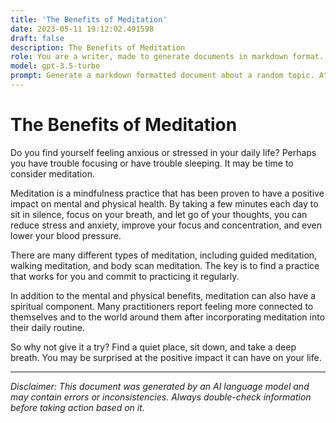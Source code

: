 ```yaml
---
title: 'The Benefits of Meditation'
date: 2023-05-11 19:12:02.491598
draft: false
description: The Benefits of Meditation
role: You are a writer, made to generate documents in markdown format. It is very important that all of the documents you generate are in valid markdown format.
model: gpt-3.5-turbo
prompt: Generate a markdown formatted document about a random topic. At the bottom, include a disclaimer explaining that the document was generated by you. The first line of the document should be the title. Make sure that the entire document is in proper markdown format, using a mix of various tags to make the document visually appealing.
---
```


# The Benefits of Meditation

Do you find yourself feeling anxious or stressed in your daily life? Perhaps you have trouble focusing or have trouble sleeping. It may be time to consider meditation.

Meditation is a mindfulness practice that has been proven to have a positive impact on mental and physical health. By taking a few minutes each day to sit in silence, focus on your breath, and let go of your thoughts, you can reduce stress and anxiety, improve your focus and concentration, and even lower your blood pressure.

There are many different types of meditation, including guided meditation, walking meditation, and body scan meditation. The key is to find a practice that works for you and commit to practicing it regularly.

In addition to the mental and physical benefits, meditation can also have a spiritual component. Many practitioners report feeling more connected to themselves and to the world around them after incorporating meditation into their daily routine.

So why not give it a try? Find a quiet place, sit down, and take a deep breath. You may be surprised at the positive impact it can have on your life.

---

*Disclaimer: This document was generated by an AI language model and may contain errors or inconsistencies. Always double-check information before taking action based on it.*
